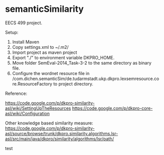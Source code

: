 semanticSimilarity
==================

EECS 499 project.

Setup:

1. Install Maven 
2. Copy settings.xml to ~/.m2/
3. Import project as maven project
4. Export "./" to environment variable DKPRO_HOME.
5. Move folder SemEval-2014_Task-3-2 to the same directory as binary file.
6. Configure the wordnet resource file in /com.dichen.semanticSim/de.tudarmstadt.ukp.dkpro.lexsemresource.core.ResourceFactory to project directory.


Reference:

https://code.google.com/p/dkpro-similarity-asl/wiki/SettingUpTheResources
https://code.google.com/p/dkpro-core-asl/wiki/Configuration

Other knowledge based similarity measure:
https://code.google.com/p/dkpro-similarity-asl/source/browse/trunk/dkpro.similarity.algorithms.lsr-asl/src/main/java/dkpro/similarity/algorithms/lsr/path/

test
